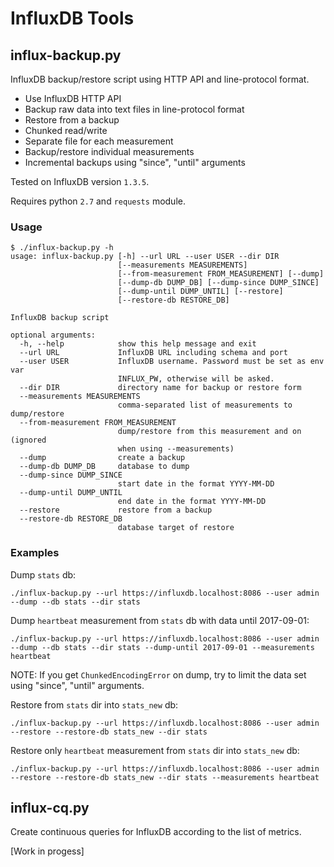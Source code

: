 # InfluxDB Tools

## influx-backup.py

InfluxDB backup/restore script using HTTP API and line-protocol format.

* Use InfluxDB HTTP API
* Backup raw data into text files in line-protocol format
* Restore from a backup
* Chunked read/write
* Separate file for each measurement
* Backup/restore individual measurements
* Incremental backups using "since", "until" arguments

Tested on InfluxDB version `1.3.5`.

Requires python `2.7` and `requests` module.

### Usage
```
$ ./influx-backup.py -h
usage: influx-backup.py [-h] --url URL --user USER --dir DIR
                        [--measurements MEASUREMENTS]
                        [--from-measurement FROM_MEASUREMENT] [--dump]
                        [--dump-db DUMP_DB] [--dump-since DUMP_SINCE]
                        [--dump-until DUMP_UNTIL] [--restore]
                        [--restore-db RESTORE_DB]

InfluxDB backup script

optional arguments:
  -h, --help            show this help message and exit
  --url URL             InfluxDB URL including schema and port
  --user USER           InfluxDB username. Password must be set as env var
                        INFLUX_PW, otherwise will be asked.
  --dir DIR             directory name for backup or restore form
  --measurements MEASUREMENTS
                        comma-separated list of measurements to dump/restore
  --from-measurement FROM_MEASUREMENT
                        dump/restore from this measurement and on (ignored
                        when using --measurements)
  --dump                create a backup
  --dump-db DUMP_DB     database to dump
  --dump-since DUMP_SINCE
                        start date in the format YYYY-MM-DD
  --dump-until DUMP_UNTIL
                        end date in the format YYYY-MM-DD
  --restore             restore from a backup
  --restore-db RESTORE_DB
                        database target of restore
```

### Examples

Dump `stats` db:
```
./influx-backup.py --url https://influxdb.localhost:8086 --user admin --dump --db stats --dir stats
```
Dump `heartbeat` measurement from `stats` db with data until 2017-09-01:
```
./influx-backup.py --url https://influxdb.localhost:8086 --user admin --dump --db stats --dir stats --dump-until 2017-09-01 --measurements heartbeat
```
NOTE: If you get `ChunkedEncodingError` on dump, try to limit the data set using "since", "until" arguments.

Restore from `stats` dir into `stats_new` db:
```
./influx-backup.py --url https://influxdb.localhost:8086 --user admin --restore --restore-db stats_new --dir stats
```
Restore only `heartbeat` measurement from `stats` dir into `stats_new` db:
```
./influx-backup.py --url https://influxdb.localhost:8086 --user admin --restore --restore-db stats_new --dir stats --measurements heartbeat
```

## influx-cq.py

Create continuous queries for InfluxDB according to the list of metrics.

[Work in progess]
